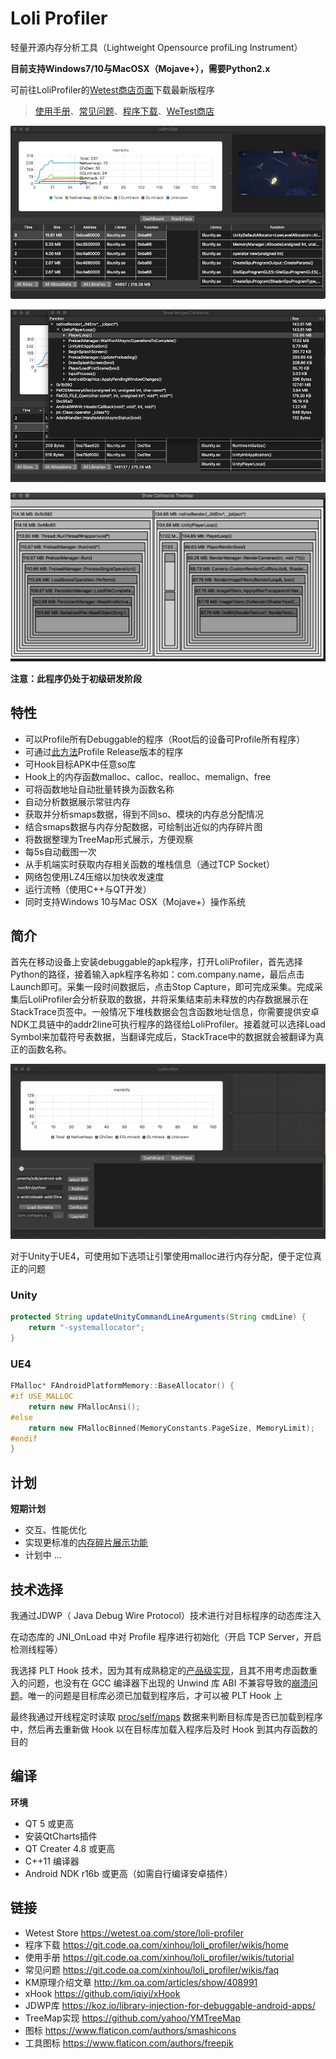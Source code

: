 # Loli Profiler

轻量开源内存分析工具（Lightweight Opensource profiLing Instrument）

**目前支持Windows7/10与MacOSX（Mojave+），需要Python2.x**

可前往LoliProfiler的[Wetest商店页面](https://wetest.oa.com/store/loli-profiler)下载最新版程序

> [使用手册](https://git.code.oa.com/xinhou/loli_profiler/wikis/tutorial)、[常见问题](https://git.code.oa.com/xinhou/loli_profiler/wikis/faq)、[程序下载](https://git.code.oa.com/xinhou/loli_profiler/wikis/home)、[WeTest商店](https://wetest.oa.com/store/loli-profiler)

![](res/images/macos.png)

![](res/images/macos_2.png)

![](res/images/treemap.gif)

**注意：此程序仍处于初级研发阶段**

## 特性

- 可以Profile所有Debuggable的程序（Root后的设备可Profile所有程序）
- 可通过[此方法](https://git.code.oa.com/xinhou/loli_profiler/wikis/profile-release-build-apks/)Profile Release版本的程序
- 可Hook目标APK中任意so库
- Hook上的内存函数malloc、calloc、realloc、memalign、free
- 可将函数地址自动批量转换为函数名称
- 自动分析数据展示常驻内存
- 获取并分析smaps数据，得到不同so、模块的内存总分配情况
- 结合smaps数据与内存分配数据，可绘制出近似的内存碎片图
- 将数据整理为TreeMap形式展示，方便观察
- 每5s自动截图一次
- 从手机端实时获取内存相关函数的堆栈信息（通过TCP Socket）
- 网络包使用LZ4压缩以加快收发速度
- 运行流畅（使用C++与QT开发）
- 同时支持Windows 10与Mac OSX（Mojave+）操作系统

## 简介

首先在移动设备上安装debuggable的apk程序，打开LoliProfiler，首先选择Python的路径，接着输入apk程序名称如：com.company.name，最后点击Launch即可。采集一段时间数据后，点击Stop Capture，即可完成采集。完成采集后LoliProfiler会分析获取的数据，并将采集结束前未释放的内存数据展示在StackTrace页签中。一般情况下堆栈数据会包含函数地址信息，你需要提供安卓NDK工具链中的addr2line可执行程序的路径给LoliProfiler。接着就可以选择Load Symbol来加载符号表数据，当翻译完成后，StackTrace中的数据就会被翻译为真正的函数名称。

![](res/images/screenshot.gif)

对于Unity于UE4，可使用如下选项让引擎使用malloc进行内存分配，便于定位真正的问题

### Unity

```java
protected String updateUnityCommandLineArguments(String cmdLine) {
    return "-systemallocator";
}
```

### UE4

```c++
FMalloc* FAndroidPlatformMemory::BaseAllocator() {
#if USE_MALLOC
    return new FMallocAnsi();
#else
    return new FMallocBinned(MemoryConstants.PageSize, MemoryLimit);
#endif
}
```

## 计划

**短期计划**

* 交互、性能优化
* 实现更标准的[内存碎片展示功能](https://git.code.oa.com/xinhou/loli_profiler/issues/8)
* 计划中 ... 

## 技术选择

我通过JDWP（ Java Debug Wire Protocol）技术进行对目标程序的动态库注入

在动态库的 JNI_OnLoad 中对 Profile 程序进行初始化（开启 TCP Server，开启检测线程等）

我选择 PLT Hook 技术，因为其有成熟稳定的[产品级实现](https://github.com/iqiyi/xHook)，且其不用考虑函数重入的问题，也没有在 GCC 编译器下出现的 Unwind 库 ABI 不兼容导致的[崩溃问题](https://git.code.oa.com/xinhou/loli_profiler/issues/12)。唯一的问题是目标库必须已加载到程序后，才可以被 PLT Hook 上

最终我通过开线程定时读取 [proc/self/maps](https://stackoverflow.com/questions/1401359/understanding-linux-proc-id-maps) 数据来判断目标库是否已加载到程序中，然后再去重新做 Hook 以在目标库加载入程序后及时 Hook 到其内存函数的目的

## 编译

**环境**

* QT 5 或更高
* 安装QtCharts插件
* QT Creater 4.8 或更高
* C++11 编译器
* Android NDK r16b 或更高（如需自行编译安卓插件）

## 链接

* Wetest Store https://wetest.oa.com/store/loli-profiler
* 程序下载 https://git.code.oa.com/xinhou/loli_profiler/wikis/home
* 使用手册 https://git.code.oa.com/xinhou/loli_profiler/wikis/tutorial
* 常见问题 https://git.code.oa.com/xinhou/loli_profiler/wikis/faq
* KM原理介绍文章 http://km.oa.com/articles/show/408991
* xHook https://github.com/iqiyi/xHook
* JDWP库 https://koz.io/library-injection-for-debuggable-android-apps/
* TreeMap实现 https://github.com/yahoo/YMTreeMap
* 图标 https://www.flaticon.com/authors/smashicons
* 工具图标 https://www.flaticon.com/authors/freepik
